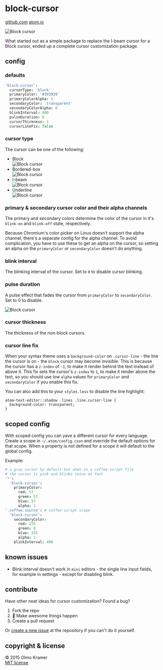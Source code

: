 # block-cursor
 [github.com](https://github.com/olmokramer/atom-block-cursor) [atom.io](https://atom.io/packages/block-cursor)

![Block cursor](https://raw.githubusercontent.com/olmokramer/atom-block-cursor/master/cursor-block.png)

What started out as a simple package to replace the I-beam cursor for a Block cursor, ended up a complete cursor customization package.

## config

### defaults

```cson
'block-cursor':
  cursorType: 'block'
  primaryColor: '#393939'
  primaryColorAlpha: 1
  secondaryColor: 'transparent'
  secondaryColorAlpha: 0
  blinkInterval: 800
  pulseDuration: 0
  cursorThickness: 1
  cursorLineFix: false
```

### cursor type

The cursor can be one of the following:
* Block <br>![Block cursor](https://raw.githubusercontent.com/olmokramer/atom-block-cursor/master/cursor-block.png)
* Bordered-box <br>![Block cursor](https://raw.githubusercontent.com/olmokramer/atom-block-cursor/master/cursor-bordered-box.png)
* I-beam <br>![Block cursor](https://raw.githubusercontent.com/olmokramer/atom-block-cursor/master/cursor-i-beam.png)
* Underline <br>![Block cursor](https://raw.githubusercontent.com/olmokramer/atom-block-cursor/master/cursor-underline.png)

### primary & secondary cursor color and their alpha channels

The primary and secondary colors determine the color of the cursor in it's `blink-on` and `blink-off` state, respectively.

Because Chromium's color picker on Linux doesn't support the alpha channel, there's a separate config for the alpha channel. To avoid complication, you have to use these to get an alpha on the cursor, so setting an alpha on the `primaryColor` or `secondaryColor` doesn't do anything.

### blink interval

The blinking interval of the cursor. Set to `0` to disable cursor blinking.

### pulse duration

A pulse effect that fades the cursor from `primaryColor` to `secondaryColor`. Set to 0 to disable.

![Block cursor](https://raw.githubusercontent.com/olmokramer/atom-block-cursor/master/cursor-pulse.gif)

### cursor thickness

The thickness of the non-block cursors.

### cursor line fix

When your syntax theme uses a `background-color` on `.cursor-line` - the line the cursor is on - the `block` cursor may become invisible. This is because the cursor has a `z-index` of `-1`, to make it render behind the text instead of above it. This fix sets the cursor's `z-index` to `1`, to make it render above the text, so you should use low `alpha` values for `primaryColor` and `secondaryColor` if you enable this fix.

You can also add this to your `styles.less` to disable the line highlight:
```less
atom-text-editor::shadow .lines .line.cursor-line {
  background-color: transparent;
}
```

## scoped config

With scoped config you can yave a different cursor for every language. Create a scope in `~/.atom/config.cson` and override the default options for that scope. When a property is not defined for a scope it will default to the global config.

Example:
```cson
# a gray cursor by default but when in a coffee-script file
# the cursor is pink and blinks twice as fast
'*':
  'block-cursor':
    primaryColor:
      red: 57
      green: 57
      blue: 57
      alpha: 1
'.coffee.source': # coffee-script scope
  'block-cursor':
    secondaryColor:
      red: 255
      green: 0
      blue: 255
      alpha: 1
    blinkInterval: 400
```

## known issues

* Blink interval doesn't work in `mini` editors - the single line input fields, for example in settings - except for disabling blink.

## contribute

Have other neat ideas for cursor customization? Found a bug?

1. Fork the repo
2. :rocket: Make awesome things happen
3. Create a pull request

Or [create a new issue](https://github.com/olmokramer/atom-block-cursor/issues/new) at the repository if you can't do it yourself.

## copyright & license

&copy; 2015 Olmo Kramer <br> [MIT license](LICENSE.md)